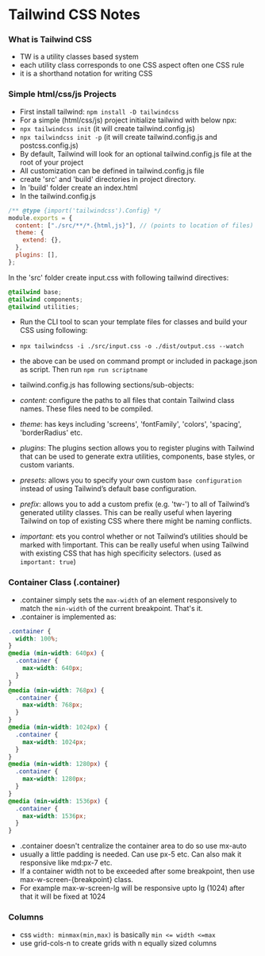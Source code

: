 # Tailwind CSS Notes

### What is Tailwind CSS

- TW is a utility classes based system
- each utility class corresponds to one CSS aspect often one CSS rule
- it is a shorthand notation for writing CSS

### Simple html/css/js Projects

- First install tailwind: `npm install -D tailwindcss`
- For a simple (html/css/js) project initialize tailwind with below npx:
- `npx tailwindcss init` (it will create tailwind.config.js)
- `npx tailwindcss init -p` (it will create tailwind.config.js and postcss.config.js)
- By default, Tailwind will look for an optional tailwind.config.js file at the root of your project
- All customization can be defined in tailwind.config.js file
- create 'src' and 'build' directories in project directory.
- In 'build' folder create an index.html
- In the tailwind.config.js

```js
/** @type {import('tailwindcss').Config} */
module.exports = {
  content: ["./src/**/*.{html,js}"], // (points to location of files)
  theme: {
    extend: {},
  },
  plugins: [],
};
```

In the 'src' folder create input.css with following tailwind directives:

```css
@tailwind base;
@tailwind components;
@tailwind utilities;
```

- Run the CLI tool to scan your template files for classes and build your CSS using following:
- `npx tailwindcss -i ./src/input.css -o ./dist/output.css --watch`
- the above can be used on command prompt or included in package.json as script. Then run `npm run scriptname`

- tailwind.config.js has following sections/sub-objects:
- _content_: configure the paths to all files that contain Tailwind class names. These files need to be compiled.
- _theme_: has keys including 'screens', 'fontFamily', 'colors', 'spacing', 'borderRadius' etc.
- _plugins_: The plugins section allows you to register plugins with Tailwind that can be used to generate extra utilities, components, base styles, or custom variants.
- _presets_: allows you to specify your own custom `base configuration` instead of using Tailwind’s default base configuration.
- _prefix_: allows you to add a custom prefix (e.g. 'tw-') to all of Tailwind’s generated utility classes. This can be really useful when layering Tailwind on top of existing CSS where there might be naming conflicts.
- _important_: ets you control whether or not Tailwind’s utilities should be marked with !important. This can be really useful when using Tailwind with existing CSS that has high specificity selectors. (used as `important: true`)

### Container Class (.container)

- .container simply sets the `max-width` of an element responsively to match the `min-width` of the current breakpoint. That's it.
- .container is implemented as:

```css
.container {
  width: 100%;
}
@media (min-width: 640px) {
  .container {
    max-width: 640px;
  }
}
@media (min-width: 768px) {
  .container {
    max-width: 768px;
  }
}
@media (min-width: 1024px) {
  .container {
    max-width: 1024px;
  }
}
@media (min-width: 1280px) {
  .container {
    max-width: 1280px;
  }
}
@media (min-width: 1536px) {
  .container {
    max-width: 1536px;
  }
}
```

- .container doesn't centralize the container area to do so use mx-auto
- usually a little padding is needed. Can use px-5 etc. Can also mak it responsive like md:px-7 etc.
- If a container width not to be exceeded after some breakpoint, then use max-w-screen-{breakpoint} class.
- For example max-w-screen-lg will be responsive upto lg (1024) after that it will be fixed at 1024

### Columns

- css `width: minmax(min,max)` is basically `min <= width <=max`
- use grid-cols-n to create grids with n equally sized columns
